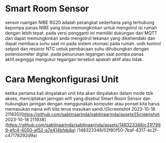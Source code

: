 # Smart Room Sensor
 sensor ruangan NIBE RG20 adalah perangkat sederhana yang terhubung kepompa panas NIBE yang bisa memungkinkan untuk mengotrol isi rumah dengan lebih tepat. 
 pada versi pengganti ini memiliki dukungan dari MQTT dan dapat memungkinkan anda mengotrol tekanan yang dikehendaki dan dapat membaca suhu saat ini pada sistem otomasi pada rumah. 
 untk kontrol setpoit dan resisror NTC  untuk pembacaan suhu dihubungkan dengan potensiometer digital. pada penurunan tegangan saat pompa panas aktif,segingga mengukur tegangan tersebut
 apakah aktif atau tidak.
 # Cara Mengkonfigurasi Unit 
 ketika pertama kali dinyalakan unit kita akan dinyalakan dalam mode titik akses, menciptakan jaringan wifi yang disebut Smart Room Sensor dan hubungkan jaringan dengan menggunakan 
 komputer atau ponsel
 kita harus memasukan nama wifi kita terus masukan sandi.![Screenshot 2023-10-18 211635](https://github.com/sabtinaarinda/sabtinaarinda/assets![Screenshot 2023-10-18 211938](https://github.com/sabtinaarinda/sabtinaarinda/assets/148323348/c31f7999-efc4-4050-af52-a7e414bfeb8a)
/148323348/02f80f50-7baf-4317-ac2f-c47178292d9a)
